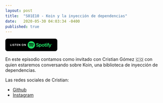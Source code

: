 ```yaml
---
layout: post
title:  "S01E10 - Koin y la inyección de dependencias"
date:   2020-05-30 04:03:34 -0400
published: true
---
```


[<img src="/spotify-podcast-badge.png">](https://open.spotify.com/episode/5GuDrCvMPkjqR6EpUw19VG)

En este episodio contamos como invitado con Cristian Gómez 🇨🇴 con quien estaremos conversando sobre Koin, una biblioteca de inyección de dependencias.

Las redes sociales de Cristian:

* [Github](https://github.com/iyubinest)
* [Instagram](https://www.instagram.com/cristian.code)
